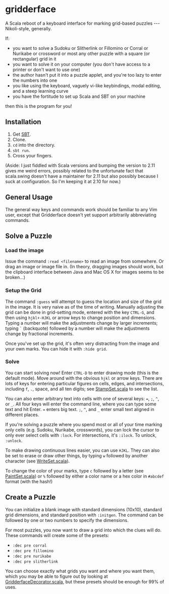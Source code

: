gridderface
===========

A Scala reboot of a keyboard interface for marking grid-based puzzles --- Nikoli-style, generally.

If:

- you want to solve a Sudoku or Slitherlink or Fillomino or Corral or Nurikabe or crossword or most any other puzzle with a square (or rectangular) grid in it
- you want to solve it on your computer (you don't have access to a printer or don't want to use one)
- the author hasn't put it into a puzzle applet, and you're too lazy to enter the numbers into one
- you like using the keyboard, vaguely vi-like keybindings, modal editing, and a steep learning curve
- you have the fortitude to set up Scala and SBT on your machine

then this is the program for you!

## Installation

1. Get [SBT](http://www.scala-sbt.org/).
2. Clone.
3. `cd` into the directory.
4. `sbt run`.
5. Cross your fingers.

(Aside: I just fiddled with Scala versions and bumping the version to 2.11 gives me weird errors, possibly related to the unfortunate fact that scala.swing doesn't have a maintainer for 2.11 but also possibly because I suck at configuration. So I'm keeping it at 2.10 for now.)

## General Usage

The general way keys and commands work should be familiar to any Vim user, except that Gridderface doesn't yet support arbitrarily abbreviating commands.

## Solve a Puzzle

### Load the image

Issue the command `:read <filename>` to read an image from somewhere. Or drag an image or image file in. (In theory, dragging images should work, but the clipboard interface between Java and Mac OS X for images seems to be broken...)

### Setup the Grid

The command `:guess` will attempt to guess the location and size of the grid in the image. It is very naive as of the time of writing. Manually adjusting the grid can be done in grid-setting mode, entered with the key `CTRL-G`, and then using `hjkl+-HJKL` or arrow keys to change position and dimensions. Typing a number will make the adjustments change by larger increments; typing `` ` `` (backquote) followed by a number will make the adjustments change by fractional increments.

Once you've set up the grid, it's often very distracting from the image and your own marks. You can hide it with `:hide grid`.

### Solve

You can start solving now! Enter `CTRL-D` to enter drawing mode (this is the default mode). Move around with the obvious `hjkl` or arrow keys. There are lots of keys for entering particular figures on cells, edges, and intersections, including `f`, `.`, space, and all ten digits; see [StampSet.scala](https://github.com/betaveros/gridderface/blob/master/src/main/scala/gridderface/StampSet.scala) to see the list.

You can also enter arbitrary text into cells with one of several keys: `=`, `;`, `^`, or `_`. All four keys will enter the command line, where you can type some text and hit Enter. `=` enters big text. `;`, `^`, and `_` enter small text aligned in different places.

If you're solving a puzzle where you spend most or all of your time marking only cells (e.g. Sudoku, Nurikabe, crosswords), you can lock the cursor to only ever select cells with `:lock`. For intersections, it's `:ilock`. To unlock, `:unlock`.

To make drawing continuous lines easier, you can use `HJKL`. They can also be set to erase or draw other things, by typing `w` followed by another character (see [WriteSet.scala](https://github.com/betaveros/gridderface/blob/master/src/main/scala/gridderface/WriteSet.scala)).

To change the color of your marks, type `c` followed by a letter (see [PaintSet.scala](https://github.com/betaveros/gridderface/blob/master/src/main/scala/gridderface/PaintSet.scala)) or `%` followed by either a color name or a hex color in `#abcdef` format (with the hash!)

## Create a Puzzle

You can initialize a blank image with standard dimensions (10x10), standard grid dimensions, and standard position with `:initgen`. The command can be followed by one or two numbers to specify the dimensions.

For most puzzles, you now want to draw a grid into which the clues will do. These commands will create some of the presets:

- `:dec pre corral`
- `:dec pre fillomino`
- `:dec pre nurikabe`
- `:dec pre slitherlink`

You can choose exactly what grids you want and where you want them, which you may be able to figure out by looking at [GridderfaceDecorator.scala](https://github.com/betaveros/gridderface/blob/master/src/main/scala/gridderface/GridderfaceDecorator.scala), but these presets should be enough for 99% of uses.
